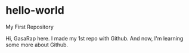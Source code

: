 # hello-world
My First Repository

Hi,
GasaRap here. I made my 1st repo with Github.
And now, I'm learning some more about Github.
